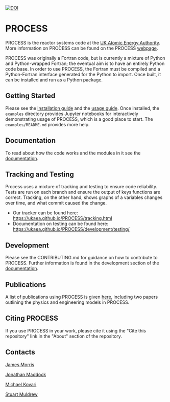[![DOI](https://zenodo.org/badge/DOI/10.5281/zenodo.8335292.svg)](https://doi.org/10.5281/zenodo.8335292)

# PROCESS
PROCESS is the reactor systems code at the [UK Atomic Energy Authority](https://ccfe.ukaea.uk/). More information on PROCESS can be found on the PROCESS [webpage](https://ccfe.ukaea.uk/resources/process/).

PROCESS was originally a Fortran code, but is currently a mixture of Python and Python-wrapped Fortran; the eventual aim is to have an entirely Python code base. In order to use PROCESS, the Fortran must be compiled and a Python-Fortran interface generated for the Python to import. Once built, it can be installed and run as a Python package.

## Getting Started
Please see the [installation guide](https://ukaea.github.io/PROCESS/installation/introduction/) and the [usage guide](https://ukaea.github.io/PROCESS/usage/running-process/). Once installed, the `examples` directory provides Jupyter notebooks for interactively demonstrating usage of PROCESS, which is a good place to start. The `examples/README.md` provides more help.

## Documentation
To read about how the code works and the modules in it see the [documentation](https://ukaea.github.io/PROCESS/).

## Tracking and Testing
Process uses a mixture of tracking and testing to ensure code reliability. Tests are run on each branch and ensure the output of keys functions are correct. Tracking, on the other hand, shows graphs of a variables changes over time, and what commit caused the change.

* Our tracker can be found here: https://ukaea.github.io/PROCESS/tracking.html
* Documentation on testing can be found here: https://ukaea.github.io/PROCESS/development/testing/

## Development
Please see the CONTRIBUTING.md for guidance on how to contribute to PROCESS. Further information is found in the development section of the [documentation](https://ukaea.github.io/PROCESS/).

## Publications
A list of publications using PROCESS is given [here](https://ukaea.github.io/PROCESS/publications), including two papers outlining the physics and engineering models in PROCESS.

## Citing PROCESS
If you use PROCESS in your work, please cite it using the "Cite this repository" link in the "About" section of the repository.

## Contacts
[James Morris](james.morris2@ukaea.uk)

[Jonathan Maddock](jonathan.maddock@ukaea.uk)

[Michael Kovari](michael.kovari@ukaea.uk)

[Stuart Muldrew](stuart.muldrew@ukaea.uk)
